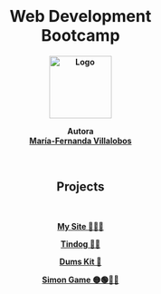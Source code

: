 <div id="volver"></div>

<br/>
<div align="center">

<h1 align="center"><b>Web Development<br/>
 Bootcamp</h1>

<img src="https://encrypted-tbn0.gstatic.com/images?q=tbn:ANd9GcQUI5ckFAQftuBE9XLu73vULJHd97Qb7jnYfeCelrTUqs0D6mT-R65KcK8nQJ8NyZN1E6Y&usqp=CAU" alt="Logo" width="110px" height="110px">

<b>Autora</b>
<br/>
[María-Fernanda Villalobos](https://github.com/MariferVL)

<br/>

## Projects
 <br/>

<a href="https://marifervl.github.io/WebDevelopmentBootcamp/CSS-My%20Site%20copy/">My Site 👩🏻‍💻</a>

<a href="https://marifervl.github.io/WebDevelopmentBootcamp/Boostrap-installation/">Tindog 🐶💕</a>

<a href="https://marifervl.github.io/WebDevelopmentBootcamp/Drum-Kit/">Dums Kit 🥁</a>

<a href="https://marifervl.github.io/WebDevelopmentBootcamp/Simon_Game/">Simon Game 🟡🟢🔵🔴 </a>

<a href=""></a>
